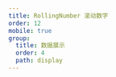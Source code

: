 ```yaml
---
title: RollingNumber 滚动数字
order: 12
mobile: true
group:
  title: 数据展示
  order: 4
  path: display
---
```


<code src="../demo/RollingNumber.tsx"></code>
<API src="../src/RollingNumber.tsx"></API>
